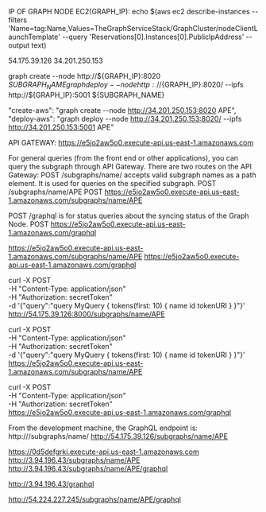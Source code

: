 IP OF GRAPH NODE EC2(GRAPH_IP):
echo $(aws ec2 describe-instances --filters 'Name=tag:Name,Values=TheGraphServiceStack/GraphCluster/nodeClientLaunchTemplate' --query  'Reservations[0].Instances[0].PublicIpAddress' --output text)

54.175.39.126
34.201.250.153

graph create --node http://${GRAPH_IP}:8020 ${SUBGRAPH_NAME}
graph deploy --node http://${GRAPH_IP}:8020/ --ipfs http://${GRAPH_IP}:5001 ${SUBGRAPH_NAME}

"create-aws": "graph create --node http://34.201.250.153:8020 APE",
"deploy-aws": "graph deploy --node http://34.201.250.153:8020/ --ipfs http://34.201.250.153:5001 APE"


API GATEWAY: https://e5jo2aw5o0.execute-api.us-east-1.amazonaws.com

For general queries (from the front end or other applications), you can query the subgraph through API Gateway. There are two routes on the API Gateway:
POST <API Gateway Invoke URL>/subgraphs/name/<NAME OF SUBGRAPH> accepts valid subgraph names as a path element. It is used for queries on the specified subgraph.
POST [<API Gateway Invoke URL>](https://e5jo2aw5o0.execute-api.us-east-1.amazonaws.com)/subgraphs/name/APE 
POST https://e5jo2aw5o0.execute-api.us-east-1.amazonaws.com/subgraphs/name/APE

POST <API Gateway Invoke URL>/graphql is for status queries about the syncing status of the Graph Node.
POST https://e5jo2aw5o0.execute-api.us-east-1.amazonaws.com/graphql


https://e5jo2aw5o0.execute-api.us-east-1.amazonaws.com/subgraphs/name/APE
https://e5jo2aw5o0.execute-api.us-east-1.amazonaws.com/graphql

curl -X POST \
-H "Content-Type: application/json" \
-H "Authorization: secretToken" \
-d '{"query":"query MyQuery { tokens(first: 10) { name id tokenURI } }"}' \
http://54.175.39.126:8000/subgraphs/name/APE

curl -X POST \
-H "Content-Type: application/json" \
-H "Authorization: secretToken" \
-d '{"query":"query MyQuery { tokens(first: 10) { name id tokenURI } }"}' \
https://e5jo2aw5o0.execute-api.us-east-1.amazonaws.com/subgraphs/name/APE


curl -X POST \
-H "Content-Type: application/json" \
-H "Authorization: secretToken" \
https://e5jo2aw5o0.execute-api.us-east-1.amazonaws.com/graphql


From the development machine, the GraphQL endpoint is: 
http://<EC2 IP>/subgraphs/name/<NAME OF SUBGRAPH>
http://54.175.39.126/subgraphs/name/APE

https://0d5defgrki.execute-api.us-east-1.amazonaws.com
http://3.94.196.43/subgraphs/name/APE
http://3.94.196.43/subgraphs/name/APE/graphql

http://3.94.196.43/graphql

http://54.224.227.245/subgraphs/name/APE/graphql




<!-- to check syncing status of graph -->
<!-- curl --location 'https://gyl5ejhopc.execute-api.us-east-1.amazonaws.com/graphql' \
--header 'Content-Type: application/json' \
--header 'authorization: secretToken' \
--data '{"query":"query { indexingStatuses { subgraph synced health fatalError { block { number } message handler } nonFatalErrors { block { number } message handler } chains { network chainHeadBlock { number } earliestBlock { number } latestBlock { number } lastHealthyBlock { number } } entityCount node } }","variables":{}}' -->